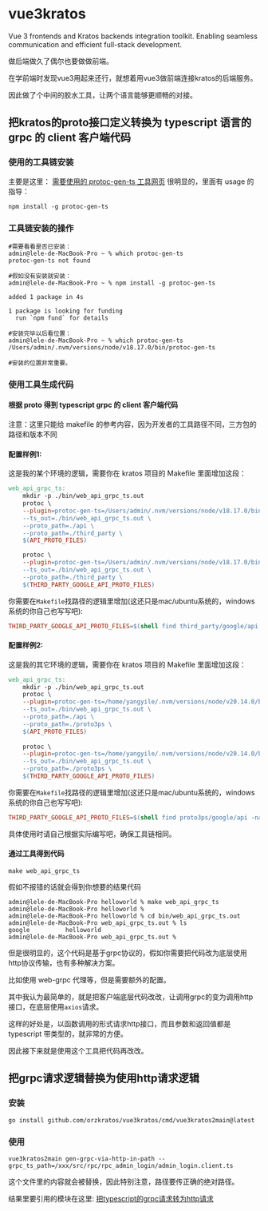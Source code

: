 # vue3kratos
Vue 3 frontends and Kratos backends integration toolkit. Enabling seamless communication and efficient full-stack development.

做后端做久了偶尔也要做做前端。

在学前端时发现vue3用起来还行，就想着用vue3做前端连接kratos的后端服务。

因此做了个中间的胶水工具，让两个语言能够更顺畅的对接。

## 把kratos的proto接口定义转换为 typescript 语言的 grpc 的 client 客户端代码
### 使用的工具链安装
主要是这里：
[需要使用的 protoc-gen-ts 工具网页](https://www.npmjs.com/package/protoc-gen-ts)
很明显的，里面有 usage 的指导：
```
npm install -g protoc-gen-ts
```

### 工具链安装的操作
```
#需要看看是否已安装：
admin@lele-de-MacBook-Pro ~ % which protoc-gen-ts
protoc-gen-ts not found

#假如没有安装就安装：
admin@lele-de-MacBook-Pro ~ % npm install -g protoc-gen-ts

added 1 package in 4s

1 package is looking for funding
  run `npm fund` for details

#安装完毕以后看位置：
admin@lele-de-MacBook-Pro ~ % which protoc-gen-ts         
/Users/admin/.nvm/versions/node/v18.17.0/bin/protoc-gen-ts

#安装的位置非常重要。
```

### 使用工具生成代码
#### 根据 proto 得到 typescript grpc 的 client 客户端代码
注意：这里只能给 makefile 的参考内容，因为开发者的工具路径不同，三方包的路径和版本不同

#### 配置样例1:
这是我的某个环境的逻辑，需要你在 kratos 项目的 Makefile 里面增加这段：
``` makefile
web_api_grpc_ts:
	mkdir -p ./bin/web_api_grpc_ts.out
	protoc \
	--plugin=protoc-gen-ts=/Users/admin/.nvm/versions/node/v18.17.0/bin/protoc-gen-ts \
	--ts_out=./bin/web_api_grpc_ts.out \
	--proto_path=./api \
	--proto_path=./third_party \
	$(API_PROTO_FILES)

	protoc \
	--plugin=protoc-gen-ts=/Users/admin/.nvm/versions/node/v18.17.0/bin/protoc-gen-ts \
	--ts_out=./bin/web_api_grpc_ts.out \
	--proto_path=./third_party \
	$(THIRD_PARTY_GOOGLE_API_PROTO_FILES)
```
你需要在`Makefile`找路径的逻辑里增加(这还只是mac/ubuntu系统的，windows系统的你自己也写写吧):
``` makefile
THIRD_PARTY_GOOGLE_API_PROTO_FILES=$(shell find third_party/google/api -name *.proto)
```

#### 配置样例2:
这是我的其它环境的逻辑，需要你在 kratos 项目的 Makefile 里面增加这段：
``` makefile
web_api_grpc_ts:
	mkdir -p ./bin/web_api_grpc_ts.out
	protoc \
	--plugin=protoc-gen-ts=/home/yangyile/.nvm/versions/node/v20.14.0/bin/protoc-gen-ts \
	--ts_out=./bin/web_api_grpc_ts.out \
	--proto_path=./api \
	--proto_path=./proto3ps \
	$(API_PROTO_FILES)
	
	protoc \
	--plugin=protoc-gen-ts=/home/yangyile/.nvm/versions/node/v20.14.0/bin/protoc-gen-ts \
	--ts_out=./bin/web_api_grpc_ts.out \
	--proto_path=./proto3ps \
	$(THIRD_PARTY_GOOGLE_API_PROTO_FILES)
```
你需要在`Makefile`找路径的逻辑里增加(这还只是mac/ubuntu系统的，windows系统的你自己也写写吧):
``` makefile
THIRD_PARTY_GOOGLE_API_PROTO_FILES=$(shell find proto3ps/google/api -name *.proto)
```

具体使用时请自己根据实际编写吧，确保工具链相同。

#### 通过工具得到代码
```
make web_api_grpc_ts
```
假如不报错的话就会得到你想要的结果代码
```
admin@lele-de-MacBook-Pro helloworld % make web_api_grpc_ts
admin@lele-de-MacBook-Pro helloworld % 
admin@lele-de-MacBook-Pro helloworld % cd bin/web_api_grpc_ts.out 
admin@lele-de-MacBook-Pro web_api_grpc_ts.out % ls
google          helloworld
admin@lele-de-MacBook-Pro web_api_grpc_ts.out %
```
但是很明显的，这个代码是基于grpc协议的，假如你需要把代码改为底层使用http协议传输，也有多种解决方案。

比如使用 web-grpc 代理等，但是需要额外的配置。

其中我认为最简单的，就是把客户端底层代码改改，让调用grpc的变为调用http接口，在底层使用`axios`请求。

这样的好处是，以函数调用的形式请求http接口，而且参数和返回值都是 typescript 带类型的，就非常的方便。

因此接下来就是使用这个工具把代码再改改。

## 把grpc请求逻辑替换为使用http请求逻辑
### 安装
```
go install github.com/orzkratos/vue3kratos/cmd/vue3kratos2main@latest
```

### 使用
```
vue3kratos2main gen-grpc-via-http-in-path --grpc_ts_path=/xxx/src/rpc/rpc_admin_login/admin_login.client.ts
```
这个文件里的内容就会被替换，因此特别注意，路径要传正确的绝对路径。

结果里要引用的模块在这里: [把typescript的grpc请求转为http请求](vue3npm/src/rpcviahttp/rpcviahttp.ts)
